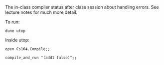 The in-class compiler status after class session about handling errors.  See lecture notes for much more detail.

To run:

`dune utop`

Inside utop:

`open Cs164.Compile;;`

`compile_and_run "(add1 false)";;`
